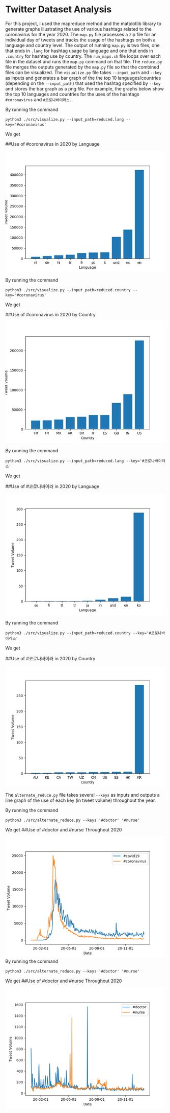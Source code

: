 # Twitter Dataset Analysis

For this project, I used the mapreduce method and the matplotlib library to generate graphs illustrating the use of various hashtags related to the coronavirus for the year 2020.
The `map.py` file processes a zip file for an individual day of tweets and tracks the usage of the hashtags on both a language and country level.
The output of running `map.py` is two files, one that ends in `.lang` for hashtag usage by language and one that ends in `.country` for hashtag use by country.
The `run_maps.sh` file loops over each file in the dataset and runs the `map.py` command on that file.
The `reduce.py` file merges the outputs generated by the `map.py` file so that the combined files can be visualized.
The `visualize.py` file takes `--input_path` and `--key` as inputs and generates a bar graph of the the top 10 languages/countries (depending on the `--input_path`) that used the hashtag specified by `--key` and stores the bar graph as a png file.
For example, the graphs below show the top 10 languages and countries for the uses of the hashtags `#coronavirus` and `#코로나바이러스`. 

By running the command 
```
python3 ./src/visualize.py --input_path=reduced.lang --key='#coronavirus'
```
We get

##Use of #coronavirus in 2020 by Language

![#coronavirus by language](coronavirus_lang.png)

By running the command
```
python3 ./src/visualize.py --input_path=reduced.country --key='#coronavirus'
```
We get

##Use of #coronavirus in 2020 by Country

![#coronavirus by country](coronavirus_country.png)

By running the command
```
python3 ./src/visualize.py --input_path=reduced.lang --key='#코로나바이러스'
```
We get

##Use of #코로나바이러 in 2020 by Language

![#코로나바이러by language](코로나바이러스_lang.png)

By running the command
```
python3 ./src/visualize.py --input_path=reduced.country --key='#코로나바이러스'
```
We get

##Use of #코로나바이러 in 2020 by Country

![#코로나바이러by country](코로나바이러스_country.png)

The `alternate_reduce.py` file takes several `--keys` as inputs and outputs a line graph of the use of each key (in tweet volume) throughout the year.

By running the command
```
python3 ./src/alternate_reduce.py --keys '#doctor' '#nurse'
```
We get 
##Use of #doctor and #nurse Throughout 2020

![#covid19 and #coronavirus throughout 2020](covid19_coronavirus.png)
By running the command
```
python3 ./src/alternate_reduce.py --keys '#doctor' '#nurse'
```
We get
##Use of #doctor and #nurse Throughout 2020

![#doctor and #nurse throughout 2020](doctor_nurse.png)

